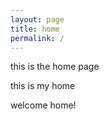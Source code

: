 ```yaml
---
layout: page
title: home
permalink: /
---
```


this is the home page

this is my home

welcome home!